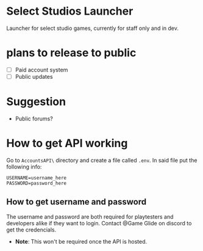 # Select Studios Launcher

Launcher for select studio games, currently for staff only and in dev.

# plans to release to public
- [ ] Paid account system
- [ ] Public updates

# Suggestion
- Public forums?

# How to get API working
Go to `AccountsAPI\` directory and create a file called `.env`. In said file put the following info:

```env
USERNAME=username_here
PASSWORD=password_here
```

## How to get username and password
The username and password are both required for playtesters and developers alike if they want to login.
Contact @Game Glide on discord to get the credencials.

- **Note**: This won't be required once the API is hosted.